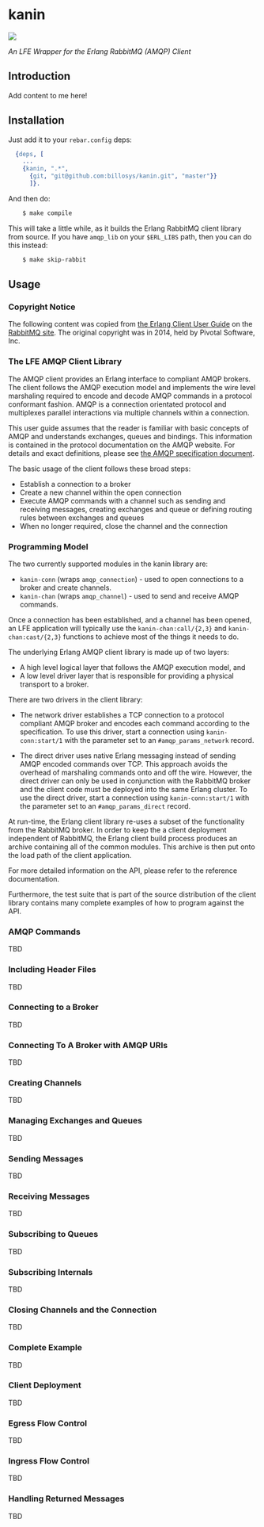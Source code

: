 # kanin

<a href="http://aquarius-galuxy.deviantart.com/art/Rabbit-Drawing-176749973"><img src="resources/images/kanin-small.png" /></a>

*An LFE Wrapper for the Erlang RabbitMQ (AMQP) Client*


## Introduction

Add content to me here!


## Installation

Just add it to your ``rebar.config`` deps:

```erlang
  {deps, [
    ...
    {kanin, ".*",
      {git, "git@github.com:billosys/kanin.git", "master"}}
      ]}.
```

And then do:

```bash
    $ make compile
```

This will take a little while, as it builds the Erlang RabbitMQ client library
from source. If you have ``amqp_lib`` on your ``$ERL_LIBS`` path, then you can
do this instead:

```bash
	$ make skip-rabbit
```

## Usage

### Copyright Notice

The following content was copied from
[the Erlang Client User Guide](https://www.rabbitmq.com/erlang-client-user-guide.html)
on the [RabbitMQ site](https://www.rabbitmq.com/).
The original copyright was in 2014, held by Pivotal Software, Inc.

### The LFE AMQP Client Library

The AMQP client provides an Erlang interface to compliant AMQP brokers. The
client follows the AMQP execution model and implements the wire level
marshaling required to encode and decode AMQP commands in a protocol
conformant fashion. AMQP is a connection orientated protocol and multiplexes
parallel interactions via multiple channels within a connection.

This user guide assumes that the reader is familiar with basic concepts of AMQP
and understands exchanges, queues and bindings. This information is contained in
the protocol documentation on the AMQP website. For details and exact
definitions, please see
[the AMQP specification document](http://www.amqp.org/).

The basic usage of the client follows these broad steps:

 * Establish a connection to a broker
 * Create a new channel within the open connection
 * Execute AMQP commands with a channel such as sending and receiving messages,
   creating exchanges and queue or defining routing rules between exchanges and
   queues
 * When no longer required, close the channel and the connection


### Programming Model

The two currently supported modules in the kanin library are:

 * ``kanin-conn`` (wraps ``amqp_connection``) - used to open connections to a
   broker and create channels.
 * ``kanin-chan`` (wraps ``amqp_channel``) - used to send and receive AMQP
   commands.

Once a connection has been established, and a channel has been opened, an
LFE application will typically use the ``kanin-chan:call/{2,3}`` and
``kanin-chan:cast/{2,3}`` functions to achieve most of the things it needs to
do.

The underlying Erlang AMQP client library is made up of two layers:

 * A high level logical layer that follows the AMQP execution model, and
 * A low level driver layer that is responsible for providing a physical
   transport to a broker.

There are two drivers in the client library:

 * The network driver establishes a TCP connection to a protocol compliant AMQP
   broker and encodes each command according to the specification. To use this
   driver, start a connection using ``kanin-conn:start/1`` with the parameter
   set to an ``#amqp_params_network`` record.

 * The direct driver uses native Erlang messaging instead of sending AMQP
   encoded commands over TCP. This approach avoids the overhead of marshaling
   commands onto and off the wire. However, the direct driver can only be used
   in conjunction with the RabbitMQ broker and the client code must be deployed
   into the same Erlang cluster. To use the direct driver, start a connection
   using ``kanin-conn:start/1`` with the parameter set to an
   ``#amqp_params_direct`` record.

At run-time, the Erlang client library re-uses a subset of the functionality
from the RabbitMQ broker. In order to keep the a client deployment independent
of RabbitMQ, the Erlang client build process produces an archive containing all
of the common modules. This archive is then put onto the load path of the client
application.

For more detailed information on the API, please refer to the reference
documentation.

Furthermore, the test suite that is part of the source distribution of the
client library contains many complete examples of how to program against the
API.

### AMQP Commands

TBD

### Including Header Files

TBD

### Connecting to a Broker

TBD

### Connecting To A Broker with AMQP URIs

TBD

### Creating Channels

TBD

### Managing Exchanges and Queues

TBD

### Sending Messages

TBD

### Receiving Messages

TBD

### Subscribing to Queues

TBD

### Subscribing Internals

TBD

### Closing Channels and the Connection

TBD

### Complete Example

TBD

### Client Deployment

TBD

### Egress Flow Control

TBD

### Ingress Flow Control

TBD

### Handling Returned Messages

TBD

